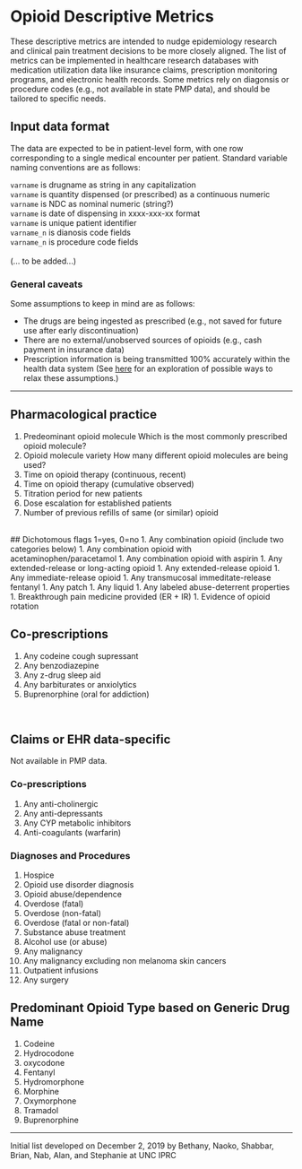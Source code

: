 # Opioid Descriptive Metrics
These descriptive metrics are intended to nudge epidemiology research and clinical pain treatment decisions to be more closely aligned. The list of metrics can be implemented in healthcare research databases with medication utilization data like insurance claims, prescription monitoring programs, and electronic health records. Some metrics rely on diagonsis or procedure codes (e.g., not available in state PMP data), and should be tailored to specific needs.

## Input data format
The data are expected to be in patient-level form, with one row corresponding to a single medical encounter per patient. Standard variable naming conventions are as follows:<br>

`varname` is drugname as string in any capitalization<br>
`varname` is quantity dispensed (or prescribed) as a continuous numeric<br>
`varname` is NDC as nominal numeric (string?)<br>
`varname` is date of dispensing in xxxx-xxx-xx format<br>
`varname` is unique patient identifier<br>
`varname_n` is dianosis code fields<br>
`varname_n` is procedure code fields<br>
<br>
(... to be added...)<br>

### General caveats
Some assumptions to keep in mind are as follows:
+ The drugs are being ingested as prescribed (e.g., not saved for future use after early discontinuation)
+ There are no external/unobserved sources of opioids (e.g., cash payment in insurance data)
+ Prescription information is being transmitted 100% accurately within the health data system
(See [here](https://github.com/opioiddatalab/WTD/blob/master/NOTEBOOK.md) for an exploration of possible ways to relax these assumptions.)

---

## Pharmacological practice
1. Predeominant opioid molecule
Which is the most commonly prescribed opioid molecule?
1. Opioid molecule variety
How many different opioid molecules are being used?
1. Time on opioid therapy (continuous, recent)
1. Time on opioid therapy (cumulative observed)
1. Titration period for new patients
1. Dose escalation for established patients
1. Number of previous refills of same (or similar) opioid
<br>
## Dichotomous flags
1=yes, 0=no
1. Any combination opioid (include two categories below) 
1. Any combination opioid with acetaminophen/paracetamol
1. Any combination opioid with aspirin
1. Any extended-release or long-acting opioid
1. Any extended-release opioid
1. Any immediate-release opioid
1. Any transmucosal immeditate-release fentanyl
1. Any patch
1. Any liquid
1. Any labeled abuse-deterrent properties
1. Breakthrough pain medicine provided (ER + IR)
1. Evidence of opioid rotation
<br>

## Co-prescriptions<br>
1. Any codeine cough supressant
1. Any benzodiazepine
1. Any z-drug sleep aid
1. Any barbiturates or anxiolytics
1. Buprenorphine (oral for addiction)
<br>

## Claims or EHR data-specific
Not available in PMP data. <br>

### Co-prescriptions<br>
1. Any anti-cholinergic
1. Any anti-depressants
1. Any CYP metabolic inhibitors
1. Anti-coagulants (warfarin)

### Diagnoses and Procedures
1. Hospice
1. Opioid use disorder diagnosis
1. Opioid abuse/dependence
1. Overdose (fatal)
1. Overdose (non-fatal)
1. Overdose (fatal or non-fatal)
1. Substance abuse treatment
1. Alcohol use (or abuse)
1. Any malignancy
1. Any malignancy excluding non melanoma skin cancers
1. Outpatient infusions
1. Any surgery

## Predominant Opioid Type based on Generic Drug Name
1. Codeine
2. Hydrocodone
3. oxycodone
4. Fentanyl
5. Hydromorphone
6. Morphine
7. Oxymorphone
8. Tramadol
9. Buprenorphine


---
Initial list developed on December 2, 2019 by Bethany, Naoko, Shabbar, Brian, Nab, Alan, and Stephanie at UNC IPRC
